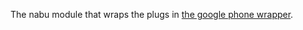 The nabu module that wraps the plugs in [the google phone wrapper](https://github.com/nabu-platform/eai-module-libs-phone).
